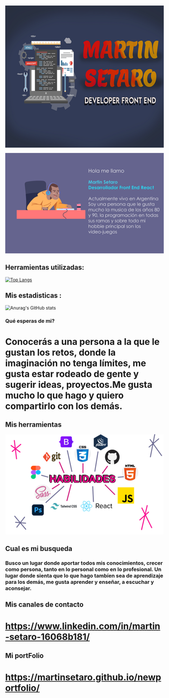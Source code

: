    <p align="center"> <img width="800" height="450" src="https://raw.githubusercontent.com/martinsetaro/martinsetaro/master/banner.png"></p>


   
   
  
   ![alt text](https://raw.githubusercontent.com/martinsetaro/martinsetaro/master/presentaciondos.png)
   ## Herramientas utilizadas:
   [![Top Langs](https://github-readme-stats.vercel.app/api/top-langs/?username=martinsetaro&layout=compact)](https://github.com/anuraghazra/github-readme-stats)
   ## Mis estadisticas :
   ![Anurag's GitHub stats](https://github-readme-stats.vercel.app/api?username=martinsetaro&show_icons=true&theme=radical)


### Qué esperas de mi?
# Conocerás a una persona a la que le gustan los retos, donde la imaginación no tenga límites, me gusta estar rodeado de gente y sugerir ideas, proyectos.Me gusta mucho lo que hago y quiero compartirlo con los demás.



## Mis herramientas
![alt text](https://raw.githubusercontent.com/martinsetaro/martinsetaro/master/habilidades.png)



## Cual es mi busqueda

### Busco un lugar donde aportar todos mis conocimientos, crecer como persona, tanto en lo personal como en lo profesional. Un lugar donde sienta que lo que hago tambíen sea de aprendizaje para los demás, me gusta aprender y enseñar, a escuchar y aconsejar.


## Mis canales de contacto
# https://www.linkedin.com/in/martin-setaro-16068b181/ 
## Mi portFolio
# https://martinsetaro.github.io/newportfolio/









<!---
martinsetaro/martinsetaro is a ✨ special ✨ repository because its `README.md` (this file) appears on your GitHub profile.
You can click the Preview link to take a look at your changes.
--->
